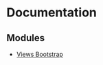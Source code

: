 # Documentation

## Modules

* [Views Bootstrap][v_bootstrap]

    [v_bootstrap]: https://www.drupal.org/project/views_bootstrap
